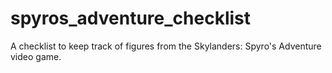# spyros_adventure_checklist
A checklist to keep track of figures from the Skylanders: Spyro's Adventure video game.
